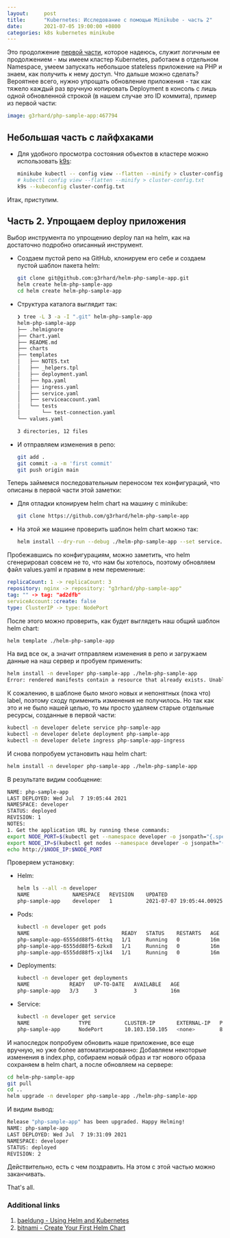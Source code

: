 ```yaml
---
layout:     post
title:      "Kubernetes: Исследование с помощью Minikube - часть 2"
date:       2021-07-05 19:00:00 +0800
categories: k8s kubernetes minikube
---
```


Это продолжение [первой части](/2021/07/kubernetes-minikube-part-1.html), которое надеюсь, служит логичным ее продолжением - мы имеем кластер Kubernetes, работаем в отдельном Namespace, умеем запускать небольшое stateless приложение на PHP и знаем, как получить к нему доступ. Что дальше можно сделать? Вероятнее всего, нужно упрощать обновление приложения - так как тяжело каждый раз вручную копировать Deployment в консоль с лишь одной обновленной строкой (в нашем случае это ID коммита), пример из первой части:

```yaml
image: g3rhard/php-sample-app:467794
```

## Небольшая часть с лайфхаками

* Для удобного просмотра состояния объектов в кластере можно использовать [k9s](https://github.com/derailed/k9s):

  ```sh
  minikube kubectl -- config view --flatten --minify > cluster-config.txt
  # kubectl config view --flatten --minify > cluster-config.txt
  k9s --kubeconfig cluster-config.txt
  ```

Итак, приступим.

## Часть 2. Упрощаем deploy приложения

Выбор инструмента по упрощению deploy пал на helm, как на достаточно подробно описанный инструмент.

* Создаем пустой репо на GitHub, клонируем его себе и создаем пустой шаблон пакета helm:

  ```sh
  git clone git@github.com:g3rhard/helm-php-sample-app.git
  helm create helm-php-sample-app
  cd helm create helm-php-sample-app
  ```

* Структура каталога выглядит так:

  ```sh
  ❯ tree -L 3 -a -I ".git" helm-php-sample-app
  helm-php-sample-app
  ├── .helmignore
  ├── Chart.yaml
  ├── README.md
  ├── charts
  ├── templates
  │   ├── NOTES.txt
  │   ├── _helpers.tpl
  │   ├── deployment.yaml
  │   ├── hpa.yaml
  │   ├── ingress.yaml
  │   ├── service.yaml
  │   ├── serviceaccount.yaml
  │   └── tests
  │       └── test-connection.yaml
  └── values.yaml

  3 directories, 12 files
  ```

* И отправляем изменения в репо:

  ```sh
  git add .
  git commit -a -m 'first commit'
  git push origin main
  ```

Теперь займемся последовательным переносом тех конфигураций, что описаны в первой части этой заметки:

* Для отладки клонируем helm chart на машину с minikube:

  ```sh
  git clone https://github.com/g3rhard/helm-php-sample-app
  ```

* На этой же машине проверить шаблон helm chart можно так:

  ```sh
  helm install --dry-run --debug ./helm-php-sample-app --set service.type=NodePort --generate-name
  ```

Пробежавшись по конфигурациям, можно заметить, что helm сгенерировал совсем не то, что нам бы хотелось, поэтому обновляем файл values.yaml и правим в нем переменные:

```yaml
replicaCount: 1 -> replicaCount: 3
repository: nginx -> repository: "g3rhard/php-sample-app"
tag: "" -> tag: "ad2dfb"
serviceAccount::create: false
type: ClusterIP -> type: NodePort
```

После этого можно проверить, как будет выглядеть наш общий шаблон helm chart:

```sh
helm template ./helm-php-sample-app
```

На вид все ок, а значит отправляем изменения в репо и загружаем данные на наш сервер и пробуем применить:

```sh
helm install -n developer php-sample-app ./helm-php-sample-app
Error: rendered manifests contain a resource that already exists. Unable to continue with install: Service "php-sample-app" in namespace "developer" exists and cannot be imported into the current release: invalid ownership metadata; label validation error: missing key "app.kubernetes.io/managed-by": must be set to "Helm"; annotation validation error: missing key "meta.helm.sh/release-name": must be set to "php-sample-app"; annotation validation error: missing key "meta.helm.sh/release-namespace": must be set to "developer"
```

К сожалению, в шаблоне было много новых и непонятных (пока что) label, поэтому сходу применить изменения не получилось. Но так как это и не было нашей целью, то мы просто удаляем старые отдельные ресурсы, созданные в первой части:

```sh
kubectl -n developer delete service php-sample-app
kubectl -n developer delete deployment php-sample-app
kubectl -n developer delete ingress php-sample-app-ingress
```

И снова попробуем установить наш helm chart:

```sh
helm install -n developer php-sample-app ./helm-php-sample-app
```

В результате видим сообщение:

```sh
NAME: php-sample-app
LAST DEPLOYED: Wed Jul  7 19:05:44 2021
NAMESPACE: developer
STATUS: deployed
REVISION: 1
NOTES:
1. Get the application URL by running these commands:
export NODE_PORT=$(kubectl get --namespace developer -o jsonpath="{.spec.ports[0].nodePort}" services php-sample-app)
export NODE_IP=$(kubectl get nodes --namespace developer -o jsonpath="{.items[0].status.addresses[0].address}")
echo http://$NODE_IP:$NODE_PORT
```

Проверяем установку:

* Helm:

  ```sh
  helm ls --all -n developer
  NAME          	NAMESPACE	REVISION	UPDATED                                	STATUS  	CHART               	APP VERSION
  php-sample-app	developer	1       	2021-07-07 19:05:44.009257183 +0000 UTC	deployed	php-sample-app-0.1.0	1.16.0
  ```

* Pods:

  ```sh
  kubectl -n developer get pods
  NAME                              READY   STATUS    RESTARTS   AGE
  php-sample-app-6555dd88f5-6ttkq   1/1     Running   0          16m
  php-sample-app-6555dd88f5-6zkx8   1/1     Running   0          16m
  php-sample-app-6555dd88f5-xjlk4   1/1     Running   0          16m
  ```

* Deployments:

  ```sh
  kubectl -n developer get deployments
  NAME             READY   UP-TO-DATE   AVAILABLE   AGE
  php-sample-app   3/3     3            3           16m
  ```

* Service:

  ```sh
  kubectl -n developer get service
  NAME                TYPE           CLUSTER-IP       EXTERNAL-IP   PORT(S)        AGE
  php-sample-app      NodePort       10.103.150.105   <none>        80:32200/TCP   16m
  ```

И напоследок попробуем обновить наше приложение, все еще вручную, но уже более автоматизированно: Добавляем некоторые изменения в index.php, собираем новый образ и тэг нового образа сохраняем в helm chart, а после обновляем на сервере:

```sh
cd helm-php-sample-app
git pull
cd ..
helm upgrade -n developer php-sample-app ./helm-php-sample-app
```

И видим вывод:

```sh
Release "php-sample-app" has been upgraded. Happy Helming!
NAME: php-sample-app
LAST DEPLOYED: Wed Jul  7 19:31:09 2021
NAMESPACE: developer
STATUS: deployed
REVISION: 2
```

Действительно, есть с чем поздравить. На этом с этой частью можно заканчивать.

That's all.

### Additional links

1. [baeldung - Using Helm and Kubernetes](https://www.baeldung.com/ops/kubernetes-helm)
2. [bitnami - Create Your First Helm Chart](https://docs.bitnami.com/tutorials/create-your-first-helm-chart/)
